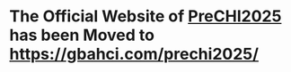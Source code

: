 # The Official Website of [PreCHI2025](https://gbahci.com/prechi2025/) has been Moved to https://gbahci.com/prechi2025/